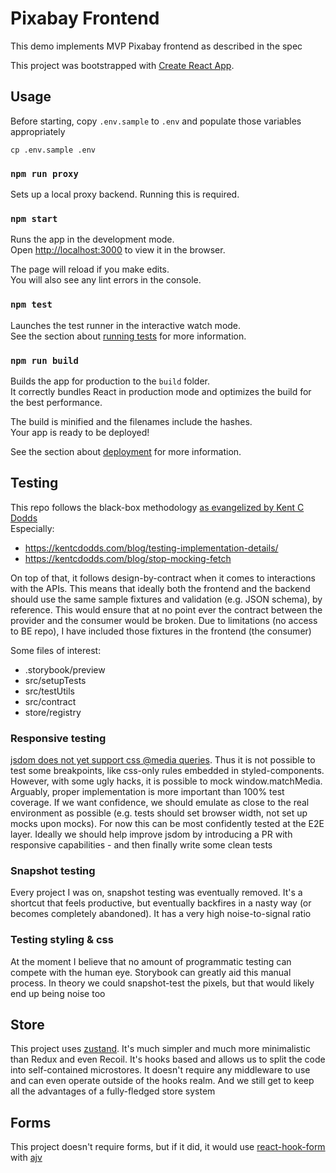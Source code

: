 # Pixabay Frontend

This demo implements MVP Pixabay frontend as described in the spec

This project was bootstrapped with [Create React App](https://github.com/facebook/create-react-app).

## Usage

Before starting, copy `.env.sample` to `.env` and populate those variables appropriately
```
cp .env.sample .env
```

### `npm run proxy`

Sets up a local proxy backend. Running this is required.

### `npm start`

Runs the app in the development mode.\
Open [http://localhost:3000](http://localhost:3000) to view it in the browser.

The page will reload if you make edits.\
You will also see any lint errors in the console.

### `npm test`

Launches the test runner in the interactive watch mode.\
See the section about [running tests](https://facebook.github.io/create-react-app/docs/running-tests) for more information.

### `npm run build`

Builds the app for production to the `build` folder.\
It correctly bundles React in production mode and optimizes the build for the best performance.

The build is minified and the filenames include the hashes.\
Your app is ready to be deployed!

See the section about [deployment](https://facebook.github.io/create-react-app/docs/deployment) for more information.

## Testing

This repo follows the black-box methodology [as evangelized by Kent C Dodds](https://kentcdodds.com/testing/)\
Especially:
- https://kentcdodds.com/blog/testing-implementation-details/
- https://kentcdodds.com/blog/stop-mocking-fetch

On top of that, it follows design-by-contract when it comes to interactions with the APIs. This means that ideally both the frontend and the backend should use the same sample fixtures and validation (e.g. JSON schema), by reference. This would ensure that at no point ever the contract between the provider and the consumer would be broken. Due to limitations (no access to BE repo), I have included those fixtures in the frontend (the consumer)

Some files of interest:
- .storybook/preview
- src/setupTests
- src/testUtils
- src/contract
- store/registry

### Responsive testing

[jsdom does not yet support css @media queries](https://github.com/jsdom/jsdom/blob/d6f8a97b5fb7709d6ad0215c1ae95fd4cab58489/lib/jsdom/level2/style.js#L29-L30). Thus it is not possible to test some breakpoints, like css-only rules embedded in styled-components. However, with some ugly hacks, it is possible to mock window.matchMedia. Arguably, proper implementation is more important than 100% test coverage. If we want confidence, we should emulate as close to the real environment as possible (e.g. tests should set browser width, not set up mocks upon mocks). For now this can be most confidently tested at the E2E layer. Ideally we should help improve jsdom by introducing a PR with responsive capabilities - and then finally write some clean tests

### Snapshot testing

Every project I was on, snapshot testing was eventually removed. It's a shortcut that feels productive, but eventually backfires in a nasty way (or becomes completely abandoned). It has a very high noise-to-signal ratio

### Testing styling & css

At the moment I believe that no amount of programmatic testing can compete with the human eye. Storybook can greatly aid this manual process. In theory we could snapshot-test the pixels, but that would likely end up being noise too

## Store

This project uses [zustand](https://www.npmjs.com/package/zustand). It's much simpler and much more minimalistic than Redux and even Recoil. It's hooks based and allows us to split the code into self-contained microstores. It doesn't require any middleware to use and can even operate outside of the hooks realm. And we still get to keep all the advantages of a fully-fledged store system

## Forms

This project doesn't require forms, but if it did, it would use [react-hook-form](https://www.npmjs.com/package/react-hook-form) with [ajv](https://www.npmjs.com/package/ajv)
